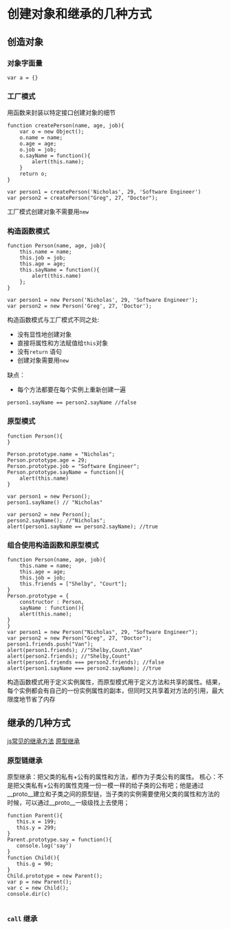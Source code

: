# 创建对象和继承的几种方式


## 创造对象

### 对象字面量

```
var a = {}

```

### 工厂模式

用函数来封装以特定接口创建对象的细节


```
function createPerson(name, age, job){
	var o = new Object();
	o.name = name;
	o.age = age;
	o.job = job;
	o.sayName = function(){
		alert(this.name);
	}
	return o;
}

var person1 = createPerson('Nicholas', 29, 'Software Engineer')
var person2 = createPerson("Greg", 27, "Doctor");

```

工厂模式创建对象不需要用`new`

### 构造函数模式

```
function Person(name, age, job){
	this.name = name;
	this.job = job;
	this.age = age;
	this.sayName = function(){
		alert(this.name)
	};
}

var person1 = new Person('Nicholas', 29, 'Software Engineer');
var person2 = new Person('Greg', 27, 'Doctor');

```

构造函数模式与工厂模式不同之处:

* 没有显性地创建对象
* 直接将属性和方法赋值给`this`对象
* 没有`return` 语句
* 创建对象需要用`new`

缺点：

* 每个方法都要在每个实例上重新创建一遍

```
person1.sayName == person2.sayName //false
```

### 原型模式

```
function Person(){
}

Person.prototype.name = "Nicholas";
Person.prototype.age = 29;
Person.prototype.job = "Software Engineer";
Person.prototype.sayName = function(){
	alert(this.name)
}

var person1 = new Person();
person1.sayName() // "Nicholas"

var person2 = new Person();
person2.sayName(); //"Nicholas";
alert(person1.sayName == person2.sayName); //true

```

### 组合使用构造函数和原型模式

```
function Person(name, age, job){
	this.name = name;
	this.age = age;
	this.job = job;
	this.friends = ["Shelby", "Court"];
}
Person.prototype = {
	constructor : Person,
	sayName : function(){
	alert(this.name);
}
}
var person1 = new Person("Nicholas", 29, "Software Engineer");
var person2 = new Person("Greg", 27, "Doctor");
person1.friends.push("Van");
alert(person1.friends); //"Shelby,Count,Van"
alert(person2.friends); //"Shelby,Count"
alert(person1.friends === person2.friends); //false
alert(person1.sayName === person2.sayName); //true

```
构造函数模式用于定义实例属性，而原型模式用于定义方法和共享的属性。结果，每个实例都会有自己的一份实例属性的副本，但同时又共享着对方法的引用，最大限度地节省了内存

## 继承的几种方式

[js常见的继承方法](https://juejin.im/entry/5993eeaa51882524382f3c0b)
[原型继承](https://www.liaoxuefeng.com/wiki/001434446689867b27157e896e74d51a89c25cc8b43bdb3000/0014344997013405abfb7f0e1904a04ba6898a384b1e925000)

### 原型链继承

原型继承：把父类的私有+公有的属性和方法，都作为子类公有的属性。
核心：不是把父类私有+公有的属性克隆一份一模一样的给子类的公有吧；他是通过__proto__建立和子类之间的原型链，当子类的实例需要使用父类的属性和方法的时候，可以通过__proto__一级级找上去使用；


```
function Parent(){
   this.x = 199;
   this.y = 299;
}
Parent.prototype.say = function(){
   console.log('say')
}
function Child(){
   this.g = 90;
}
Child.prototype = new Parent();
var p = new Parent();
var c = new Child();
console.dir(c)


```

### `call` 继承


